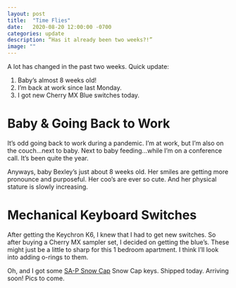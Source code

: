 ```yaml
---
layout: post
title:  "Time Flies"
date:   2020-08-20 12:00:00 -0700
categories: update
description: “Has it already been two weeks?!”
image: ""
---
```

A lot has changed in the past two weeks. Quick update:

1. Baby’s almost 8 weeks old!
1. I’m back at work since last Monday.
1. I got new Cherry MX Blue switches today.

# Baby & Going Back to Work

It’s odd going back to work during a pandemic. I’m at work, but I’m also on the couch...next to baby. Next to baby feeding...while I’m on a conference call. It’s been quite the year.

Anyways, baby Bexley’s just about 8 weeks old. Her smiles are getting more pronounce and purposeful. Her coo’s are ever so cute. And her physical stature is slowly increasing.

# Mechanical Keyboard Switches

After getting the Keychron K6, I knew that I had to get new switches. So after buying a Cherry MX sampler set, I decided on getting the blue’s. These might just be a little to sharp for this 1 bedroom apartment. I think I’ll look into adding o-rings to them.

Oh, and I got some [SA-P Snow Cap](https://pimpmykeyboard.com/sa-p-snow-cap-keyset-original/) Snow Cap keys. Shipped today. Arriving soon! Pics to come.